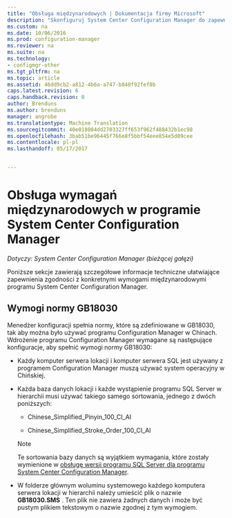 ```yaml
---
title: "Obsługa międzynarodowych | Dokumentacja firmy Microsoft"
description: "Skonfiguruj System Center Configuration Manager do zapewnienia zgodności z konkretnymi wymogami międzynarodowymi."
ms.custom: na
ms.date: 10/06/2016
ms.prod: configuration-manager
ms.reviewer: na
ms.suite: na
ms.technology:
- configmgr-other
ms.tgt_pltfrm: na
ms.topic: article
ms.assetid: 46dd9cb2-a812-4b6a-a747-b840f92fef8b
caps.latest.revision: 6
caps.handback.revision: 0
author: Brenduns
ms.author: brenduns
manager: angrobe
ms.translationtype: Machine Translation
ms.sourcegitcommit: 40e018084dd2703327ff653f962f488432b1ec98
ms.openlocfilehash: 3bab51be96445f766e8f5bbf54eee854e5d09cee
ms.contentlocale: pl-pl
ms.lasthandoff: 05/17/2017


---
```

# <a name="international-support-in-system-center-configuration-manager"></a>Obsługa wymagań międzynarodowych w programie System Center Configuration Manager

*Dotyczy: System Center Configuration Manager (bieżącej gałęzi)*

Poniższe sekcje zawierają szczegółowe informacje techniczne ułatwiające zapewnienia zgodności z konkretnymi wymogami międzynarodowymi programu System Center Configuration Manager.  

## <a name="gb18030-requirements"></a>Wymogi normy GB18030  
 Menedżer konfiguracji spełnia normy, które są zdefiniowane w GB18030, tak aby można było używać programu Configuration Manager w Chinach. Wdrożenie programu Configuration Manager wymagane są następujące konfiguracje, aby spełnić wymogi normy GB18030:  

-   Każdy komputer serwera lokacji i komputer serwera SQL jest używany z programem Configuration Manager muszą używać system operacyjny w Chińskiej.  

-   Każda baza danych lokacji i każde wystąpienie programu SQL Server w hierarchii musi używać takiego samego sortowania, jednego z dwóch poniższych:  

    -   Chinese_Simplified_Pinyin_100_CI_AI  

    -   Chinese_Simplified_Stroke_Order_100_CI_AI  

    > [!NOTE]  
    >  Te sortowania bazy danych są wyjątkiem wymagania, które zostały wymienione w [obsługę wersji programu SQL Server dla programu System Center Configuration Manager](../../../core/plan-design/configs/support-for-sql-server-versions.md).  

-   W folderze głównym woluminu systemowego każdego komputera serwera lokacji w hierarchii należy umieścić plik o nazwie **GB18030.SMS** . Ten plik nie zawiera żadnych danych i może być pustym plikiem tekstowym o nazwie zgodnej z tym wymogiem.  

